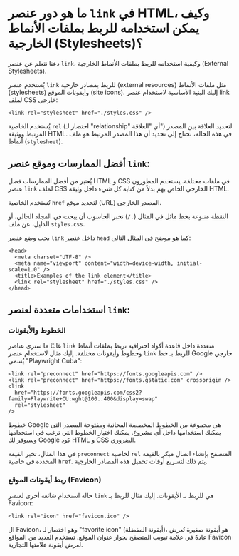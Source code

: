 # ما هو دور عنصر `link` في HTML، وكيف يمكن استخدامه للربط بملفات الأنماط الخارجية (Stylesheets)؟

دعنا نتعلم عن عنصر `link`، وكيفية استخدامه للربط بملفات الأنماط الخارجية (External Stylesheets).

يُستخدم عنصر `link` للربط بمصادر خارجية (external resources) مثل ملفات الأنماط (stylesheets) وأيقونات الموقع (site icons). إليك البنية الأساسية لاستخدام عنصر link لملف CSS خارجي:

`<link rel="stylesheet" href="./styles.css" />`

يُستخدم الخاصية `rel` (اختصار لـ "relationship" أي "العلاقة") لتحديد العلاقة بين المصدر المرتبط ووثيقة HTML. في هذه الحالة، نحتاج إلى تحديد أن هذا المصدر المرتبط هو ملف أنماط (`stylesheet`).

## أفضل الممارسات وموقع عنصر `link`:

يُعتبر من أفضل الممارسات فصل HTML و CSS في ملفات مختلفة. يستخدم المطورون عنصر `link` لملف CSS الخارجي الخاص بهم بدلاً من كتابة كل شيء داخل وثيقة HTML.

تُستخدم الخاصية `href` لتحديد موقع (URL) المصدر الخارجي.

النقطة متبوعة بخط مائل في المثال (`./`) تخبر الحاسوب أن يبحث في المجلد الحالي، أو الدليل، عن ملف `styles.css`.

يجب وضع عنصر `link` داخل عنصر `head` كما هو موضح في المثال التالي:

```
<head>
  <meta charset="UTF-8" />
  <meta name="viewport" content="width=device-width, initial-scale=1.0" />
  <title>Examples of the link element</title>
  <link rel="stylesheet" href="./styles.css" />
</head>
```

## استخدامات متعددة لعنصر `link`:

### الخطوط والأيقونات

غالبًا ما سترى عناصر `link` متعددة داخل قاعدة أكواد احترافية تربط بملفات أنماط وخطوط وأيقونات مختلفة. إليك مثال لاستخدام عنصر `link` للربط بـ خط Google خارجي يُسمى "Playwright Cuba":

```
<link rel="preconnect" href="https://fonts.googleapis.com" />
<link rel="preconnect" href="https://fonts.gstatic.com" crossorigin />
<link
  href="https://fonts.googleapis.com/css2?family=Playwrite+CU:wght@100..400&display=swap"
  rel="stylesheet"
/>
```

خطوط Google هي مجموعة من الخطوط المخصصة المجانية ومفتوحة المصدر التي يمكنك استخدامها داخل أي مشروع. يمكنك اختيار الخطوط التي ترغب في استخدامها وسيوفر لك Google كود HTML و CSS الضروري.

في هذا المثال، تخبر القيمة `preconnect` لخاصية `rel` المتصفح بإنشاء اتصال مبكر بالقيمة المحددة في خاصية `href`. يتم ذلك لتسريع أوقات تحميل هذه المصادر الخارجية.

### ربط أيقونات الموقع (Favicon)

حالة استخدام شائعة أخرى لعنصر `link` هي للربط بـ الأيقونات. إليك مثال للربط بـ Favicon:

`<link rel="icon" href="favicon.ico" />`

ال Favicon، وهو اختصار لـ "favorite icon" (أيقونة المفضلة)، هو أيقونة صغيرة تُعرض عادةً في علامة تبويب المتصفح بجوار عنوان الموقع. تستخدم العديد من المواقع Favicon لعرض أيقونة علامتها التجارية.

